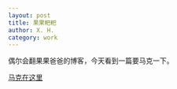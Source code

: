 ```yaml
---
layout: post
title: 果果粑粑
author: X. H.
category: work
---
```


偶尔会翻果果爸爸的博客，今天看到一篇要马克一下。

[马克在这里](http://blog.sina.com.cn/s/blog_6f9047790102uwtt.html)

